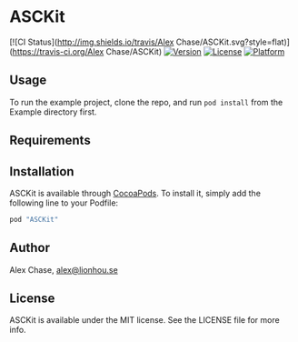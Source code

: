# ASCKit

[![CI Status](http://img.shields.io/travis/Alex Chase/ASCKit.svg?style=flat)](https://travis-ci.org/Alex Chase/ASCKit)
[![Version](https://img.shields.io/cocoapods/v/ASCKit.svg?style=flat)](http://cocoapods.org/pods/ASCKit)
[![License](https://img.shields.io/cocoapods/l/ASCKit.svg?style=flat)](http://cocoapods.org/pods/ASCKit)
[![Platform](https://img.shields.io/cocoapods/p/ASCKit.svg?style=flat)](http://cocoapods.org/pods/ASCKit)

## Usage

To run the example project, clone the repo, and run `pod install` from the Example directory first.

## Requirements

## Installation

ASCKit is available through [CocoaPods](http://cocoapods.org). To install
it, simply add the following line to your Podfile:

```ruby
pod "ASCKit"
```

## Author

Alex Chase, alex@lionhou.se

## License

ASCKit is available under the MIT license. See the LICENSE file for more info.
